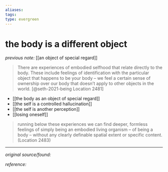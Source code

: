 ```yaml
---
aliases: 
tags: 
type: evergreen
---
```


# the body is a different object

_previous note:_ [[an object of special regard]]

> There are experiences of embodied selfhood that relate directly to the body. These include feelings of identification with the particular object that happens to be your body – we feel a certain sense of ownership over our body that doesn’t apply to other objects in the world. [@seth-2021-being Location 2481]

- [[the body as an object of special regard]]
- [[the self is a controlled hallucination]]
- [[the self is another perception]]
- [[losing oneself]]


> running below these experiences we can find deeper, formless feelings of simply being an embodied living organism – of being a body – without any clearly definable spatial extent or specific content. (Location 2483)


---

_original source/found:_ 

_reference:_ 



